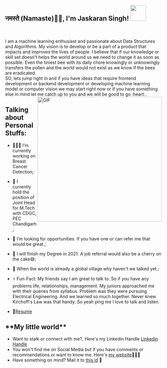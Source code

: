 <!-- ### Hi there 👋 -->
<!--
**mrsingh3131/mrsingh3131** is a ✨ _special_ ✨ repository because its `README.md` (this file) appears on your GitHub profile.

Here are some ideas to get you started:

- 🔭 I’m currently working on ...
- 🌱 I’m currently learning ...
- 👯 I’m looking to collaborate on ...
- 🤔 I’m looking for help with ...
- 💬 Ask me about ...
- 📫 How to reach me: ...
- 😄 Pronouns: ...
- ⚡ Fun fact: ...


-->
<h2>नमस्ते (Namaste)🙏🏻, I'm Jaskaran Singh! <img src="https://media.giphy.com/media/12oufCB0MyZ1Go/giphy.gif" width="50"></h2>
<!-- <p><em>Research & Development Engineer at <a href="https://tekclansolutions.com/">Tekclan</a><img src="https://media.giphy.com/media/WUlplcMpOCEmTGBtBW/giphy.gif" width="30">
</em></p> -->
<br />
<br />
I am a machine learning enthusiast and passionate about Data Structures and Algorithms. My vision is to develop or be a part of a product that impacts and improves the lives of people. I believe that if our knowledge or skill set doesn't helps the world around us we need to change it as soon as possible. Even the tiniest bee with its daily chore knowingly or unknowingly transfers the pollen and the world would not exist as we know if the bees are eradicated.
<br />
SO, lets jump right in and if you have ideas that require frontend development or backend development or developing machine learning model or computer vision we may start right now or if you have something else in mind let me catch up to you and we will be good to go :heart:.  
<img align="right" alt="GIF" src="https://media.giphy.com/media/836HiJc7pgzy8iNXCn/giphy.gif" width="400">
  <h2> Talking about Personal Stuffs: </h2>

  - 👨🏽‍💻 I’m currently working on Breast Cancer Detection;

  - 👯 I currently hold the position of Joint Head for M.Tech with CDGC, PEC Chandigarh;
  - 🌱 I’m looking for opportunities. If you have one or can refer me that would be great.;
  - 🤔 I will finish my Degree in 2021. A job referral would also be a cherry on the cake:sweat_smile:;
  - 💬 When the world is already a global village why haven't we talked yet.;
  - ⚡️ Fun-Fact: My friends say I am great to talk to. So if you have any problems life, relationships, management. My juniors approached me with their queries from syllabus. Problem was they were pursuing Electrical Engineering. And we learned so much together. Never knew Kirchoff's Law was that handy. So yeah ping me I love to talk and listen.
  <!-- - 📫 How to reach me: geekyabhi12@gmail.com; -->
  - 📝[Resume](https://drive.google.com/file/d/1TIgJ7rDBUYSkbs_QNcIEttJ5BFaIW3nn/view)


<h2> **My little world** </h2>
   <p float="left">

   <!-- - Want to stalk or connect with me?, Here's my Linkedin Handle <a href="https://www.linkedin.com/in/imaginativeone/">Linkedin Handle</a>ℹ️ -->

   - Want to stalk or connect with me?, Here's my Linkedin Handle [Linkedin Handle](https://www.linkedin.com/in/imaginativeone/)
   - You won't find me on Social Media but if you have comments or recommendations or want to know me. Here's [my website](http://suitup.ml)💭✍🏾
   - Have something on mind? Mail it to [this id](mailto:jaskaran.pta@gmail.com) 📖
<!--
[![linkedin](https://user-images.githubusercontent.com/25087769/87172072-530a5080-c2dc-11ea-8e2c-8ee4dbf3394b.png)](https://www.linkedin.com/in/imaginativeone/) &nbsp;&nbsp;
[![website](https://user-images.githubusercontent.com/25087769/87173861-0aa06200-c2df-11ea-9614-da65c9c73692.png)](https://apierson.com) &nbsp;&nbsp;
[![github](https://user-images.githubusercontent.com/25087769/87176037-2c4f1880-c2e2-11ea-8a13-41c90b711b9f.png)](https://github.com/mustafadalga) &nbsp;&nbsp;
[![gitlab](https://user-images.githubusercontent.com/25087769/87174063-54894800-c2df-11ea-9620-b2fbf36c3e34.png)](https://gitlab.com/mustafadalga) &nbsp;&nbsp;
[![codepen](https://user-images.githubusercontent.com/25087769/87174133-6cf96280-c2df-11ea-9134-09bacdfb3464.png)](https://codepen.io/mustafadalga) &nbsp;&nbsp;
[![twitter](https://user-images.githubusercontent.com/25087769/87172407-de83e180-c2dc-11ea-9479-a894758266c3.png)](https://www.twitter.com/mustafadalgaa) &nbsp;&nbsp;
[![email](https://user-images.githubusercontent.com/25087769/87174308-a4680f00-c2df-11ea-90b0-5fa1fa76d2f1.png)](mailto:mustafadalgaa@gmail.com) -->

</p>
